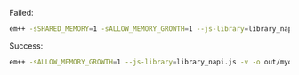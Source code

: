 Failed:

```bash
em++ -sSHARED_MEMORY=1 -sALLOW_MEMORY_GROWTH=1 --js-library=library_napi.js -v -o out/myobject.js emnapi.c myobject.cc main.cc
```

Success:

```bash
em++ -sALLOW_MEMORY_GROWTH=1 --js-library=library_napi.js -v -o out/myobject.js emnapi.c myobject.cc main.cc
```
